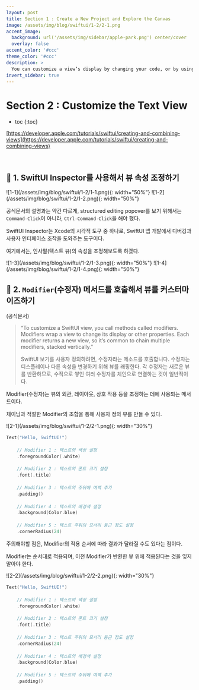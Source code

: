 ```yaml
---
layout: post
title: Section 1 : Create a New Project and Explore the Canvas
image: /assets/img/blog/swiftui/1-2/2-1.png
accent_image: 
  background: url('/assets/img/sidebar/apple-park.png') center/cover
  overlay: false
accent_color: '#ccc'
theme_color: '#ccc'
description: >
  You can customize a view’s display by changing your code, or by using the inspector to discover what’s available and to help you write code.
invert_sidebar: true
---
```


# Section 2 : Customize the Text View

* toc
{:toc}

[https://developer.apple.com/tutorials/swiftui/creating-and-combining-views](https://developer.apple.com/tutorials/swiftui/creating-and-combining-views)

<br>


## 📘 1. SwiftUI Inspector를 사용해서 뷰 속성 조정하기

<p>
    ![1-1](/assets/img/blog/swiftui/1-2/1-1.png){: width="50%"}
    ![1-2](/assets/img/blog/swiftui/1-2/1-2.png){: width="50%"}
</p>


공식문서의 설명과는 약간 다르게, structured editing popover를 보기 위해서는 `Command-Click`이 아니라, `Ctrl-Command-Click`을 해야 했다.

SwiftUI Inspector는 Xcode의 시각적 도구 중 하나로, SwiftUI 앱 개발에서 디버깅과 사용자 인터페이스 조작을 도와주는 도구이다. 

여기에서는, 인사말(텍스트 뷰)의 속성을 조정해보도록 하겠다.

<p>
    ![1-3](/assets/img/blog/swiftui/1-2/1-3.png){: width="50%"}
    ![1-4](/assets/img/blog/swiftui/1-2/1-4.png){: width="50%"}
</p>

## 📘 2. `Modifier`(수정자) 메서드를 호출해서 뷰를 커스터마이즈하기

(공식문서)
> “To customize a SwiftUI view, you call methods called modifiers. Modifiers wrap a view to change its display or other properties. Each modifier returns a new view, so it’s common to chain multiple modifiers, stacked vertically.”
>
> SwiftUI 보기를 사용자 정의하려면, 수정자라는 메소드를 호출합니다. 수정자는 디스플레이나 다른 속성을 변경하기 위해 뷰를 래핑한다. 각 수정자는 새로운 뷰를 반환하므로, 수직으로 쌓인 여러 수정자를 체인으로 연결하는 것이 일반적이다.

Modifier(수정자)는 뷰의 외관, 레이아웃, 상호 작용 등을 조정하는 데에 사용되는 메서드이다.

체이닝과 적절한 Modifier의 조합을 통해 사용자 정의 뷰를 만들 수 있다.

<p>
![2-1](/assets/img/blog/swiftui/1-2/2-1.png){: width="30%"}

```swift
Text("Hello, SwiftUI!")

    // Modifier 1 : 텍스트의 색상 설정
    .foregroundColor(.white)  

    // Modifier 2 : 텍스트의 폰트 크기 설정
    .font(.title)  

    // Modifier 3 : 텍스트의 주위에 여백 추가          
    .padding()

    // Modifier 4 : 텍스트의 배경색 설정           
    .background(Color.blue)

    // Modifier 5 : 텍스트 주위의 모서리 둥근 정도 설정
    .cornerRadius(24)      
```
</p>

주의해야할 점은, Modifier의 적용 순서에 따라 결과가 달라질 수도 있다는 점이다. 

Modifier는 순서대로 적용되며, 이전 Modifier가 반환한 뷰 위에 적용된다는 것을 잊지 말아야 한다.

<p>
![2-2](/assets/img/blog/swiftui/1-2/2-2.png){: width="30%"}

```swift
Text("Hello, SwiftUI!")

    // Modifier 1 : 텍스트의 색상 설정
    .foregroundColor(.white)  

    // Modifier 2 : 텍스트의 폰트 크기 설정
    .font(.title)  

    // Modifier 3 : 텍스트 주위의 모서리 둥근 정도 설정     
    .cornerRadius(24)

    // Modifier 4 : 텍스트의 배경색 설정           
    .background(Color.blue)

    // Modifier 5 : 텍스트의 주위에 여백 추가  
    .padding()         
```
</p>
